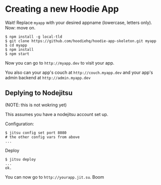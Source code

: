 # Creating a new Hoodie App

Wait! Replace `myapp` with your desired appname (lowercase, letters only).
Now: move on.

    $ npm install -g local-tld
    $ git clone https://github.com/hoodiehq/hoodie-app-skeleton.git myapp
    $ cd myapp
    $ npm install
    $ npm start

Now you can go to `http://myapp.dev` to visit your app.

You also can your app's couch at `http://couch.myapp.dev`
and your app's admin backend at `http://admin.myapp.dev`

## Deplying to Nodejitsu

(NOTE: this is not wokring yet)

This assumes you have a nodejitsu account set up.

Configuration:

    $ jitsu config set port 8080
    # the other config vars from above
    ...

Deploy

    $ jitsu deploy
    ...
    ok.

You can now go to `http://yourapp.jit.su`. Boom